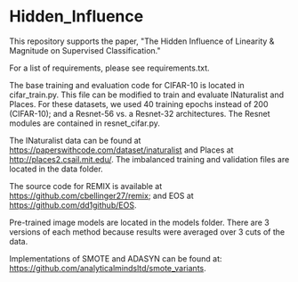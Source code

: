 # Hidden_Influence
This repository supports the paper, "The Hidden Influence of Linearity & Magnitude on Supervised Classification."

For a list of requirements, please see requirements.txt.

The base training and evaluation code for CIFAR-10 is located in cifar_train.py. This file can be modified to train and evaluate INaturalist and Places. For these datasets, we used 40 training epochs instead of 200 (CIFAR-10); and a Resnet-56 vs. a Resnet-32 architectures. The Resnet modules are contained in resnet_cifar.py. 

The INaturalist data can be found at https://paperswithcode.com/dataset/inaturalist and Places at http://places2.csail.mit.edu/. The imbalanced training and validation files are located in the data folder.

The source code for REMIX is available at https://github.com/cbellinger27/remix; and EOS at https://github.com/dd1github/EOS.

Pre-trained image models are located in the models folder.  There are 3 versions of each method because results were averaged over 3 cuts of the data.

Implementations of SMOTE and ADASYN can be found at: https://github.com/analyticalmindsltd/smote_variants.
